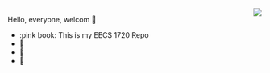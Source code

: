 <img align="right" src="https://github-readme-stats.vercel.app/api?username=qiyueeer&show_icons=true&icon_color=CE1D2D&text_color=718096&bg_color=ffffff&hide_title=true" />

Hello, everyone, welcom 👋

- :pink book: This is my EECS 1720 Repo
- :hammer: 
- :ram: 
- :meat_on_bone: 


